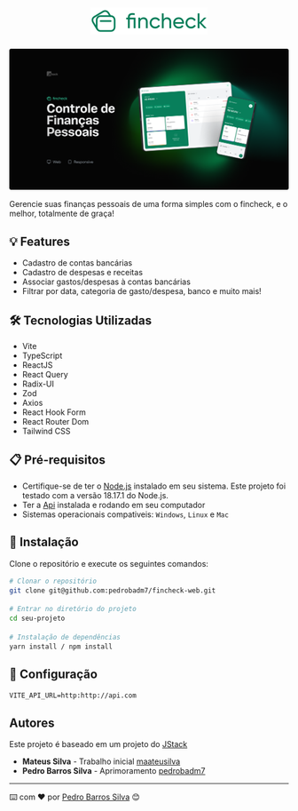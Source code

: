 # <div align="center"><img src="src/assets/images/logo.svg" alt="Fincheck" width={320} height={400}/></div>

<img src="src/assets/images/cover.png" alt="Capa" />

Gerencie suas finanças pessoais de uma forma simples com o fincheck, e o melhor, totalmente de graça!

## 💡 Features
- Cadastro de contas bancárias
- Cadastro de despesas e receitas
- Associar gastos/despesas à contas bancárias
- Filtrar por data, categoria de gasto/despesa, banco e muito mais!

## 🛠️ Tecnologias Utilizadas

- Vite
- TypeScript
- ReactJS
- React Query
- Radix-UI
- Zod
- Axios
- React Hook Form
- React Router Dom
- Tailwind CSS

## 📋 Pré-requisitos
- Certifique-se de ter o [Node.js](https://nodejs.org/) instalado em seu sistema. Este projeto foi testado com a versão 18.17.1 do Node.js.
- Ter a [Api](https://github.com/pedrobadm7/api-fincheck) instalada e rodando em seu computador
- Sistemas operacionais compativeis: `Windows`, `Linux` e `Mac`

## 🔧 Instalação
Clone o repositório e execute os seguintes comandos:

```bash
# Clonar o repositório
git clone git@github.com:pedrobadm7/fincheck-web.git

# Entrar no diretório do projeto
cd seu-projeto

# Instalação de dependências
yarn install / npm install
```

## 🔧 Configuração
```env
VITE_API_URL=http:http://api.com
```

## Autores
Este projeto é baseado em um projeto do [JStack](https://jstack.com.br/)

- <b>Mateus Silva</b> - Trabalho inicial [maateusilva](https://github.com/maateusilva)
- <b>Pedro Barros Silva</b> - Aprimoramento [pedrobadm7](https://github.com/pedrobadm7)

---

⌨️ com ❤️ por [Pedro Barros Silva]([https://gist.github.com/lohhans](https://github.com/pedrobadm7)https://github.com/pedrobadm7) 😊

